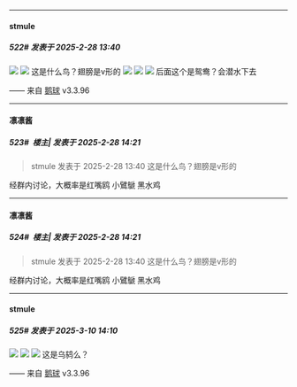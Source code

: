 ﻿
*****

####  stmule  
##### 522#       发表于 2025-2-28 13:40

<img src="https://p.sda1.dev/22/3c04b35106e2f3c6c354810aeb6189a4/image.jpg" referrerpolicy="no-referrer">
<img src="https://p.sda1.dev/22/4165088e5717f0b25c18debdba47fdeb/image.jpg" referrerpolicy="no-referrer">
这是什么鸟？翅膀是v形的
<img src="https://p.sda1.dev/22/28910e0ff0746bb75041f5b343d2a77a/image.jpg" referrerpolicy="no-referrer">
<img src="https://p.sda1.dev/22/b4c1a1b8f0ad879d67b24c78142f599a/image.jpg" referrerpolicy="no-referrer">
<img src="https://p.sda1.dev/22/b4d550d3eb98b518e3a938afe24be92a/image.jpg" referrerpolicy="no-referrer">
后面这个是鸳鸯？会潜水下去

—— 来自 [鹅球](https://www.pgyer.com/GcUxKd4w) v3.3.96


*****

####  凛凛酱  
##### 523#         楼主| 发表于 2025-2-28 14:21

<blockquote>stmule 发表于 2025-2-28 13:40
这是什么鸟？翅膀是v形的

</blockquote>
经群内讨论，大概率是红嘴鸥 小鷿鷈 黑水鸡

*****

####  凛凛酱  
##### 524#         楼主| 发表于 2025-2-28 14:21

<blockquote>stmule 发表于 2025-2-28 13:40
这是什么鸟？翅膀是v形的

</blockquote>
经群内讨论，大概率是红嘴鸥 小鷿鷈 黑水鸡

*****

####  stmule  
##### 525#       发表于 2025-3-10 14:10

<img src="https://p.sda1.dev/22/b6752d528035e9596e319f65b6a024b8/image.jpg" referrerpolicy="no-referrer">
<img src="https://p.sda1.dev/22/fd636ad50d277e424222411f5653dbbf/image.jpg" referrerpolicy="no-referrer">
<img src="https://p.sda1.dev/22/420475dffc39eb91bc1bb610a785e36b/image.jpg" referrerpolicy="no-referrer">
这是乌鸫么？

—— 来自 [鹅球](https://www.pgyer.com/GcUxKd4w) v3.3.96

